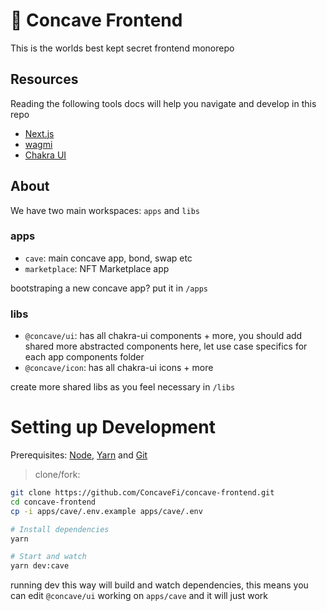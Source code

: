# 🥄 Concave Frontend

This is the worlds best kept secret frontend monorepo

## Resources

Reading the following tools docs will help you navigate and develop in this repo

- [Next.js](https://nextjs.org/docs/basic-features)
- [wagmi](https://wagmi-xyz.vercel.app/)
- [Chakra UI](https://chakra-ui.com/)

## About

We have two main workspaces: `apps` and `libs`

### apps

- `cave`: main concave app, bond, swap etc
- `marketplace`: NFT Marketplace app

bootstraping a new concave app? put it in `/apps`

### libs

- `@concave/ui`: has all chakra-ui components + more, you should add shared more abstracted components here, let use case specifics for each app components folder
- `@concave/icon`: has all chakra-ui icons + more

create more shared libs as you feel necessary in `/libs`

# Setting up Development

Prerequisites: [Node](https://nodejs.org/en/download/), [Yarn](https://classic.yarnpkg.com/en/docs/install/) and [Git](https://git-scm.com/downloads)

> clone/fork:

```bash
git clone https://github.com/ConcaveFi/concave-frontend.git
cd concave-frontend
cp -i apps/cave/.env.example apps/cave/.env

# Install dependencies
yarn

# Start and watch
yarn dev:cave
```

running dev this way will build and watch dependencies, this means you can edit `@concave/ui` working on `apps/cave` and it will just work
